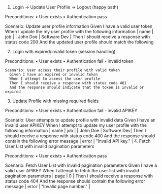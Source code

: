 1.	Login → Update User Profile → Logout (happy path) 
   
Preconditions: 
•	User exists
•	Authentication pass

Scenario: Update user profile information
    Given I have a valid user token
    When I update the my user profile with the following information
      | name       | job         	|
      | John Doe | Software Dev 	|
    Then I should receive a response with status code 200
    And the updated user profile should match the following

2.	Login with expired/invalid token (session handling) 

Preconditions: 
•	User exists
•	Authentication fail - invalid token

    Scenario: User access their profile with valid token
      Given I have an expired or invalid token
      When I attempt to access the user profile
      Then I should receive a response with status code 401
      And the response should indicate that the token is invalid or expired

3.	Update Profile with missing required fields 

Preconditions: 
•	User exists
•	Authentication fail - invalid APIKEY

  Scenario: User attempts to update profile with invalid data
    Given I have an invalid user APIKEY
    When I attempt to update my user profile with the following information
      | name     	| job             	 |
      | John Doe 	|   Software Dev|
    Then I should receive a response with status code 400
    And the response should contain the following error message
      | error | "Invalid API key." |
4.	Fetch User List with invalid pagination parameters 

Preconditions: 
•	User exists
•	Authentication pass

  Scenario: Fetch User List with invalid pagination parameters
    Given I have a valid user APIKEY
    When I attempt to fetch the user list with invalid pagination parameters
      | page | 0 |
    Then I should receive a response with status code 404
    And the response should contain the following error message
      | error | "Invalid page number." |
